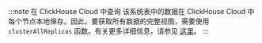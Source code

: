 :::note 在 ClickHouse Cloud 中查询
该系统表中的数据在 ClickHouse Cloud 中每个节点本地保存。因此，要获取所有数据的完整视图，需要使用 `clusterAllReplicas` 函数。有关更多详细信息，请参见 [这里](/operations/system-tables/overview#system-tables-in-clickhouse-cloud)。
:::
